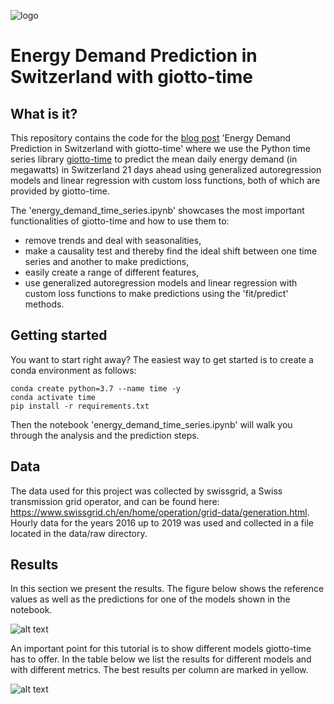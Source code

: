 ![logo](https://raw.githubusercontent.com/giotto-ai/giotto-tda/master/doc/images/tda_logo.svg)

# Energy Demand Prediction in Switzerland with giotto-time

## What is it?
This repository contains the code for the [blog post](https://towardsdatascience.com/getting-started-with-giotto-time-d9b2088d60ca) 'Energy Demand Prediction in Switzerland with giotto-time' where we use the Python time series library [giotto-time](https://github.com/giotto-ai/giotto-time) to predict the mean daily energy demand (in megawatts) in Switzerland 21 days ahead using generalized autoregression models and linear regression with custom loss functions, both of which are provided by giotto-time. 

The 'energy_demand_time_series.ipynb' showcases the most important functionalities of giotto-time and how to use them to:
* remove trends and deal with seasonalities,
* make a causality test and thereby find the ideal shift between one time series and another to make predictions,
* easily create a range of different features,
* use generalized autoregression models and linear regression with custom loss functions to make predictions using the 'fit/predict' methods.

## Getting started
You want to start right away? The easiest way to get started is to create a conda environment as follows:
```
conda create python=3.7 --name time -y
conda activate time
pip install -r requirements.txt
```
Then the notebook 'energy_demand_time_series.ipynb' will walk you through the analysis and the prediction steps.

## Data
The data used for this project was collected by swissgrid, a Swiss transmission grid operator, and can be found here: https://www.swissgrid.ch/en/home/operation/grid-data/generation.html. Hourly data for the years 2016 up to 2019 was used and collected in a file located in the data/raw directory.

## Results
In this section we present the results. The figure below shows the reference values as well as the predictions for one of the models shown in the notebook. 

![alt text](data/figures/comparison.png)


An important point for this tutorial is to show different models giotto-time has to offer. In the table below we list the results for different models and with different metrics. The best results per column are marked in yellow.

![alt text](data/figures/comparison_table.png)
